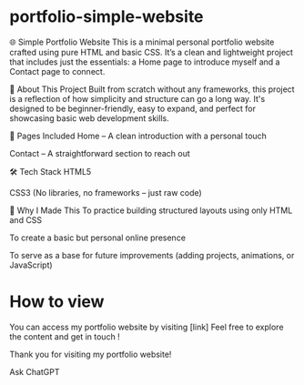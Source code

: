 # portfolio-simple-website
🌐 Simple Portfolio Website
This is a minimal personal portfolio website crafted using pure HTML and basic CSS. It’s a clean and lightweight project that includes just the essentials: a Home page to introduce myself and a Contact page to connect.

🔎 About This Project
Built from scratch without any frameworks, this project is a reflection of how simplicity and structure can go a long way. It's designed to be beginner-friendly, easy to expand, and perfect for showcasing basic web development skills.

📄 Pages Included
Home – A clean introduction with a personal touch

Contact – A straightforward section to reach out

🛠️ Tech Stack
HTML5

CSS3 (No libraries, no frameworks – just raw code)

🚀 Why I Made This
To practice building structured layouts using only HTML and CSS

To create a basic but personal online presence

To serve as a base for future improvements (adding projects, animations, or JavaScript)

# How to view
You can access my portfolio website by visiting [link] Feel free to explore the content and get in touch !

 Thank you for visiting my portfolio website!








Ask ChatGPT
